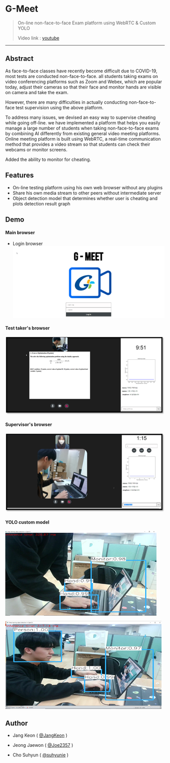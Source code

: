  # G-Meet

> On-line non-face-to-face Exam platform using WebRTC & Custom YOLO
>
> Video link : [youtube](https://youtu.be/X1lW24KkNXI)

***



## Abstract

As face-to-face classes have recently become difficult due to COVID-19, most tests are conducted non-face-to-face. all students taking exams on video conferencing platforms such as Zoom and Webex, which are popular today, adjust their cameras so that their face and monitor hands are visible on camera and take the exam.

However, there are many difficulties in actually conducting non-face-to-face test supervision using the above platform.

To address many issues, we devised an easy way to supervise cheating while going off-line. we have implemented a platform that helps you easily manage a large number of students when taking non-face-to-face exams by combining AI differently from existing general video meeting platforms. Online meeting platform is built using WebRTC, a real-time communication method that provides a video stream so that students can check their webcams or monitor screens.

Added the ability to monitor for cheating.



## Features

- On-line testing platform using his own web browser without any plugins
- Share his own media stream to other peers without intermediate server
- Object detection model that determines whether user is cheating and plots detection result graph


## Demo

#### Main browser

- Login browser
  ![loginScreen](https://github.com/G-Meet/G-Meet/blob/master/img/mainScreen.png)

#### Test taker's browser
  ![testtaker](https://github.com/G-Meet/G-Meet/blob/master/img/testTakerBrowser.png)

#### Supervisor's browser
  ![supervisor](https://github.com/G-Meet/G-Meet/blob/master/img/supervisorBrowser.png)

#### YOLO custom model
  ![model1](https://github.com/G-Meet/G-Meet/blob/master/img/model1.png)

  ![model2](https://github.com/G-Meet/G-Meet/blob/master/img/model2.png)

## Author

- Jang Keon ( [@JangKeon](https://github.com/JangKeon) )

- Jeong Jaewon ( [@Joe2357](https://github.com/Joe2357) )
- Cho Suhyun ( [@suhyunie](https://github.com/suhyunie) )
